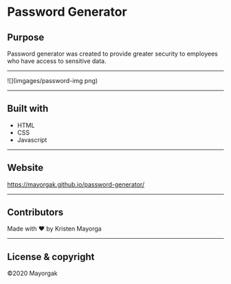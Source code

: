 # Password Generator

## Purpose
Password generator was created to provide greater security to employees who have access to sensitive data. 

---


![](imgages/password-img png)


---

## Built with
* HTML
* CSS
* Javascript
---

## Website
https://mayorgak.github.io/password-generator/

---
 

## Contributors 

Made with ❤️ by Kristen Mayorga


---
## License & copyright 

 &copy;2020 Mayorgak 

